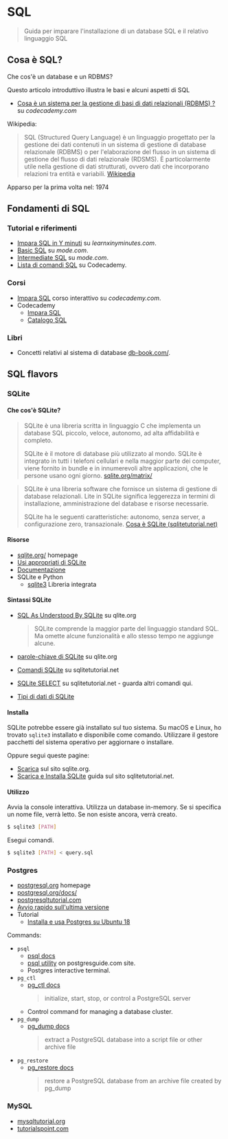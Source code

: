 # SQL
> Guida per imparare l'installazione di un database SQL e il relativo linguaggio SQL 


## Cosa è SQL? 

Che cos'è un database e un RDBMS? 

Questo articolo introduttivo illustra le basi e alcuni aspetti di SQL

- [Cosa è un sistema per la gestione di basi di dati relazionali (RDBMS) ?](https://www.codecademy.com/articles/what-is-rdbms-sql) su *codecademy.com*

Wikipedia:

> SQL (Structured Query Language) è un linguaggio progettato per la gestione dei dati contenuti in un sistema di gestione di database relazionale (RDBMS) o per l'elaborazione del flusso in un sistema di gestione del flusso di dati relazionale (RDSMS). È particolarmente utile nella gestione di dati strutturati, ovvero dati che incorporano relazioni tra entità e variabili. [Wikipedia](https://en.wikipedia.org/wiki/SQL)

Apparso per la prima volta nel: 1974


## Fondamenti di SQL

### Tutorial e riferimenti

- [Impara SQL in Y minuti](https://learnxinyminutes.com/docs/sql/) su *learnxinyminutes.com*.
- [Basic SQL](https://mode.com/sql-tutorial/introduction-to-sql/) su _mode.com_.
- [Intermediate SQL](https://mode.com/sql-tutorial/sql-aggregate-functions/) su _mode.com_.
- [Lista di comandi SQL](https://www.codecademy.com/articles/sql-commands) su Codecademy.

### Corsi

- [Impara SQL](https://www.codecademy.com/learn/learn-sql) corso interattivo su *codecademy.com*.
- Codecademy
    - [Impara SQL](https://www.codecademy.com/learn/learn-sql)
    - [Catalogo SQL](https://www.codecademy.com/catalog/language/sql) 

### Libri

- Concetti relativi al sistema di database [db-book.com/](https://www.db-book.com/).


## SQL flavors

### SQLite

#### Che cos'è SQLite?

> SQLite è una libreria scritta in linguaggio C che implementa un database SQL piccolo, veloce, autonomo, ad alta affidabilità e completo.
>
> SQLite è il motore di database più utilizzato al mondo. SQLite è integrato in tutti i telefoni cellulari e nella maggior parte dei computer, viene fornito in bundle e in innumerevoli altre applicazioni, che le persone usano ogni giorno. [sqlite.org/matrix/](https://www.sqlite.org/matrix/)

> SQLite è una libreria software che fornisce un sistema di gestione di database relazionali. Lite in SQLite significa leggerezza in termini di installazione, amministrazione del database e risorse necessarie.
>
> SQLite ha le seguenti caratteristiche: autonomo, senza server, a configurazione zero, transazionale. [Cosa è SQLite (sqlitetutorial.net)](https://www.sqlitetutorial.net/what-is-sqlite/)

#### Risorse

- [sqlite.org/](https://www.sqlite.org/) homepage
- [Usi appropriati di SQLite](https://www.sqlite.org/whentouse.html)
- [Documentazione](https://www.sqlite.org/docs.html)
- SQLite e Python
    - [sqlite3](https://docs.python.org/3/library/sqlite3.html) Libreria integrata

#### Sintassi SQLite 

- [SQL As Understood By SQLite](https://www.sqlite.org/lang.html) su qlite.org
    > SQLite comprende la maggior parte del linguaggio standard SQL. Ma omette alcune funzionalità e allo stesso tempo ne aggiunge alcune.

- [parole-chiave di SQLite](https://www.sqlite.org/lang_keywords.html) su qlite.org
- [Comandi SQLite](https://www.sqlitetutorial.net/sqlite-commands/) su sqlitetutorial.net
- [SQLite SELECT](https://www.sqlitetutorial.net/sqlite-select/) su sqlitetutorial.net - guarda altri comandi qui.
- [Tipi di dati di SQLite](https://www.sqlitetutorial.net/sqlite-data-types/)

#### Installa

SQLite potrebbe essere già installato sul tuo sistema. Su macOS e Linux, ho trovato `sqlite3` installato e disponibile come comando. Utilizzare il gestore pacchetti del sistema operativo per aggiornare o installare.

Oppure segui queste pagine:

- [Scarica](https://www.sqlite.org/download.html) sul sito sqlite.org.
- [Scarica e Installa SQLite](https://www.sqlitetutorial.net/download-install-sqlite/) guida sul sito sqlitetutorial.net.

#### Utilizzo

Avvia la console interattiva. Utilizza un database in-memory. Se si specifica un nome file, verrà letto. Se non esiste ancora, verrà creato.

```sh
$ sqlite3 [PATH]
```

Esegui comandi.

```sh
$ sqlite3 [PATH] < query.sql
```


### Postgres

- [postgresql.org](https://www.postgresql.org) homepage
- [postgresql.org/docs/](https://www.postgresql.org/docs/)
- [postgresqltutorial.com](https://www.postgresqltutorial.com/)
- [Avvio rapido sull'ultima versione](https://www.postgresql.org/docs/current/tutorial-start.html)
- Tutorial
    - [Installa e usa Postgres su Ubuntu 18](https://www.digitalocean.com/community/tutorials/how-to-install-and-use-postgresql-on-ubuntu-18-04)
    
 Commands:
 
 - `psql`
    - [psql docs](https://www.postgresql.org/docs/current/app-psql.html) 
    - [psql utility](http://postgresguide.com/utilities/psql.html) on postgresguide.com site.
    - Postgres interactive terminal.
- `pg_ctl`
    - [pg_ctl docs](https://www.postgresql.org/docs/current/app-pg-ctl.html) 
        > initialize, start, stop, or control a PostgreSQL server
    - Control command for managing a database cluster.
- `pg_dump`
    - [pg_dump docs](https://www.postgresql.org/docs/current/app-pgdump.html)
        > extract a PostgreSQL database into a script file or other archive file
- `pg_restore`
    - [pg_restore docs](https://www.postgresql.org/docs/current/app-pgdump.html)
        > restore a PostgreSQL database from an archive file created by pg_dump


### MySQL

- [mysqltutorial.org](https://www.mysqltutorial.org/)
- [tutorialspoint.com](https://www.tutorialspoint.com/mysql/index.htm)
